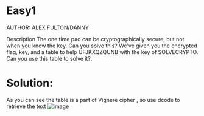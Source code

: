 # Easy1
AUTHOR: ALEX FULTON/DANNY

Description
The one time pad can be cryptographically secure, but not when you know the key. Can you solve this? We've given you the encrypted flag, key, and a table to help UFJKXQZQUNB with the key of SOLVECRYPTO. Can you use this table to solve it?.

# Solution:
As you can see the table is a part of Vignere cipher , so use dcode to retrieve the text
![image](https://github.com/LAVANYA-PIDIKITI/picoCTF-Writeup/assets/98797256/07084234-ea3d-46ce-b947-713e358e2066)
